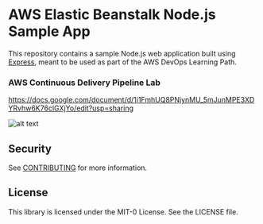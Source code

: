 # AWS Elastic Beanstalk Node.js Sample App

This repository contains a sample Node.js web application built using [Express](https://expressjs.com/), meant to be used as part of the AWS DevOps Learning Path.

### AWS Continuous Delivery Pipeline Lab
https://docs.google.com/document/d/1i1FmhUQ8PNjynMU_5mJunMPE3XDYRvhw6K76clGXjYo/edit?usp=sharing

![alt text](https://d1.awsstatic.com/webteam/getting_started/GSRC%202020%20updates/DevOps%20Engineer/Module-5.7671640ce429a5183243197ef3c266bcd3d4aa20.png)

## Security

See [CONTRIBUTING](CONTRIBUTING.md#security-issue-notifications) for more information.

## License

This library is licensed under the MIT-0 License. See the LICENSE file.

